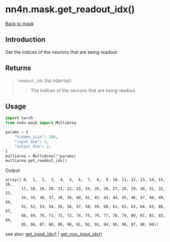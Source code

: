 # nn4n.mask.get_readout_idx()

[Back to mask](https://github.com/zhaozewang/NN4Neurosci/blob/main/docs/mask/index.md) </br>

## Introduction
Get the indices of the neurons that are being readout.

## Returns
> `readout_idx` (np.ndarray):
>> The indices of the neurons that are being readout.

## Usage
```python
import torch
from nn4n.mask import MultiArea

params = {
    "hidden_size": 100,
    "input_dim": 2,
    "output_dim": 2,
}
multiarea = MultiArea(**params)
multiarea.get_readout_idx()
```

Output
```
array([ 0,  1,  2,  3,  4,  5,  6,  7,  8,  9, 10, 11, 12, 13, 14, 15, 16,
       17, 18, 19, 20, 21, 22, 23, 24, 25, 26, 27, 28, 29, 30, 31, 32, 33,
       34, 35, 36, 37, 38, 39, 40, 41, 42, 43, 44, 45, 46, 47, 48, 49, 50,
       51, 52, 53, 54, 55, 56, 57, 58, 59, 60, 61, 62, 63, 64, 65, 66, 67,
       68, 69, 70, 71, 72, 73, 74, 75, 76, 77, 78, 79, 80, 81, 82, 83, 84,
       85, 86, 87, 88, 89, 90, 91, 92, 93, 94, 95, 96, 97, 98, 99])
```

see also: [get_input_idx()](https://github.com/zhaozewang/NN4Neurosci/blob/main/docs/mask/methods/get_input_idx.md) | [get_non_input_idx()](https://github.com/zhaozewang/NN4Neurosci/blob/main/docs/mask/methods/get_non_input_idx.md)
